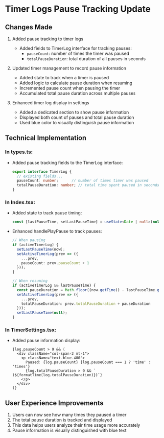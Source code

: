 # Timer Logs Pause Tracking Update

## Changes Made

1. Added pause tracking to timer logs
   - Added fields to TimerLog interface for tracking pauses:
     - `pauseCount`: number of times the timer was paused
     - `totalPauseDuration`: total duration of all pauses in seconds

2. Updated timer management to record pause information
   - Added state to track when a timer is paused
   - Added logic to calculate pause duration when resuming
   - Incremented pause count when pausing the timer
   - Accumulated total pause duration across multiple pauses

3. Enhanced timer log display in settings
   - Added a dedicated section to show pause information
   - Displayed both count of pauses and total pause duration
   - Used blue color to visually distinguish pause information

## Technical Implementation

### In types.ts:
- Added pause tracking fields to the TimerLog interface:
  ```typescript
  export interface TimerLog {
    // existing fields...
    pauseCount: number;      // number of times timer was paused
    totalPauseDuration: number; // total time spent paused in seconds
  }
  ```

### In Index.tsx:
- Added state to track pause timing:
  ```typescript
  const [lastPauseTime, setLastPauseTime] = useState<Date | null>(null);
  ```

- Enhanced handlePlayPause to track pauses:
  ```typescript
  // When pausing
  if (activeTimerLog) {
    setLastPauseTime(now);
    setActiveTimerLog(prev => ({
      ...prev,
      pauseCount: prev.pauseCount + 1
    }));
  }

  // When resuming
  if (activeTimerLog && lastPauseTime) {
    const pauseDuration = Math.floor((now.getTime() - lastPauseTime.getTime()) / 1000);
    setActiveTimerLog(prev => ({
      ...prev,
      totalPauseDuration: prev.totalPauseDuration + pauseDuration
    }));
    setLastPauseTime(null);
  }
  ```

### In TimerSettings.tsx:
- Added pause information display:
  ```tsx
  {log.pauseCount > 0 && (
    <div className="col-span-2 mt-1">
      <p className="text-blue-400">
        Paused: {log.pauseCount} {log.pauseCount === 1 ? 'time' : 'times'} 
        {log.totalPauseDuration > 0 && ` (${formatTime(log.totalPauseDuration)})`}
      </p>
    </div>
  )}
  ```

## User Experience Improvements

1. Users can now see how many times they paused a timer
2. The total pause duration is tracked and displayed
3. This data helps users analyze their time usage more accurately
4. Pause information is visually distinguished with blue text 